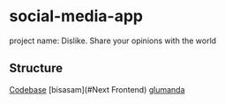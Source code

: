 # social-media-app

project name: Dislike. Share your opinions with the world

## Structure

[Codebase](#Description)
[bisasam](#Next Frontend)
[glumanda](#Tests)
